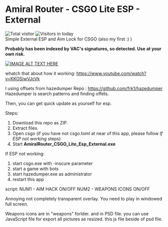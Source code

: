 # Amiral Router - CSGO Lite ESP - External
![Total visitor](https://visitor-count-badge.herokuapp.com/total.svg?repo_id=atiksoftware.csgo_esp_external_source_code)
![Visitors in today](https://visitor-count-badge.herokuapp.com/today.svg?repo_id=atiksoftware.csgo_esp_external_source_code)  
Simple External ESP and Aim Lock for CSGO (also my first :) )

**Probably has been indexed by VAC's signatures, so detected. Use at your own risk.**
 
[![IMAGE ALT TEXT HERE](https://raw.githubusercontent.com/atiksoftware/csgo_esp_external_source_code/master/Screenshot_1.jpg)](https://www.youtube.com/watch?v=KKOSiwVJcVk)

whatch that about how it working:
https://www.youtube.com/watch?v=KKOSiwVJcVk

I using offsets from hazedumper
Repo : https://github.com/frk1/hazedumper
Hazedumper is search patterns and finding offets.

Then, you can get quick update as yourself for esp. 

Steps:
1. Download this repo as ZIP.
2. Extract files.
3. Open csgo
(if you have not csgo.toml at near of this app, please follow *If ESP not working* steps)
4. Start **AmiralRouter_CSGO_Lite_Esp_External.exe**

If ESP not working:
1. start csgo.exe with -inscure parameter
2. start a game with bots
3. start hazedumper.exe as administrator
4. restart this app

script:
NUM1 - AIM HACK ON/OFF
NUM2 - WEAPONS ICONS ON/OFF

Annoying not completely transparent overlay.
You need to play in windowed full screen.


Weapons icons are in "weapons" forlder. and in PSD file. you can use JavaScript file for export all pictures as resized. this js file beside of psd file.
